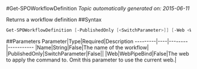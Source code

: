 #Get-SPOWorkflowDefinition
*Topic automatically generated on: 2015-06-11*

Returns a workflow definition
##Syntax
```powershell
Get-SPOWorkflowDefinition [-PublishedOnly [<SwitchParameter>]] [-Web <WebPipeBind>] [-Name <String>]
```


##Parameters
Parameter|Type|Required|Description
---------|----|--------|-----------
|Name|String|False|The name of the workflow|
|PublishedOnly|SwitchParameter|False||
|Web|WebPipeBind|False|The web to apply the command to. Omit this parameter to use the current web.|
<!-- Ref: 126A4B6823D907A0DDDC43B0623EC9FE -->